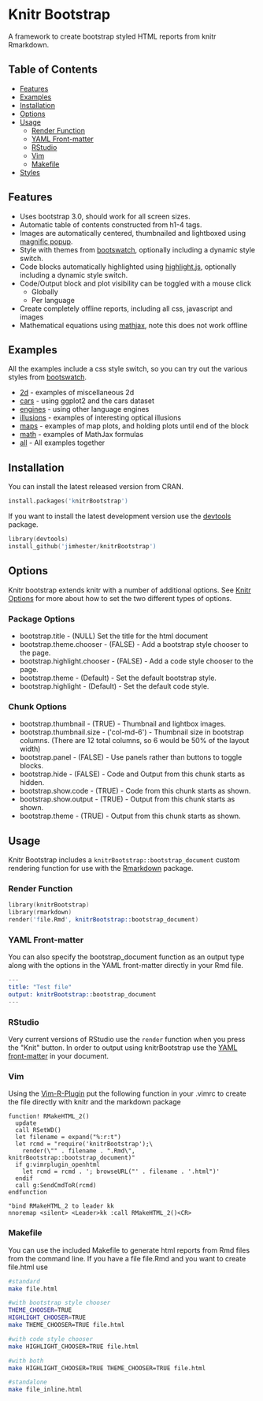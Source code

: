 # Knitr Bootstrap #
A framework to create bootstrap styled HTML reports from knitr Rmarkdown.

## Table of Contents

* [Features](#features)
* [Examples](#examples)
* [Installation](#installation)
* [Options](#options)
* [Usage](#usage)
  * [Render Function](#render-function)
  * [YAML Front-matter](#yaml-front-matter)
  * [RStudio](#rstudio)
  * [Vim](#vim)
  * [Makefile](#makefile)
* [Styles](#styles)

## Features ##
* Uses bootstrap 3.0, should work for all screen sizes.
* Automatic table of contents constructed from h1-4 tags.
* Images are automatically centered, thumbnailed and lightboxed using [magnific popup].
* Style with themes from [bootswatch], optionally including a dynamic style switch.
* Code blocks automatically highlighted using [highlight.js], optionally including a dynamic style switch.
* Code/Output block and plot visibility can be toggled with a mouse click
  * Globally
  * Per language
* Create completely offline reports, including all css, javascript and images
* Mathematical equations using [mathjax], note this does not work offline

## Examples ##
All the examples include a css style switch, so you can try out the various styles from [bootswatch].

* [2d] - examples of miscellaneous 2d
* [cars] - using ggplot2 and the cars dataset
* [engines] - using other language engines
* [illusions] - examples of interesting optical illusions
* [maps] - examples of map plots, and holding plots until end of the block
* [math] - examples of MathJax formulas
* [all] - All examples together

## Installation ##
You can install the latest released version from CRAN.

```s
install.packages('knitrBootstrap')
```

If you want to install the latest development version use the [devtools] package.
```s
library(devtools)
install_github('jimhester/knitrBootstrap')
```
## Options ##

Knitr bootstrap extends knitr with a number of additional options.  See [Knitr
Options](http://http://yihui.name/knitr/options) for more about how to set the
two different types of options.

### Package Options ###
 - bootstrap.title - (NULL) Set the title for the html document
 - bootstrap.theme.chooser - (FALSE) - Add a bootstrap style chooser to the page.
 - bootstrap.highlight.chooser - (FALSE) - Add a code style chooser to the page.
 - bootstrap.theme - (Default) - Set the default bootstrap style.
 - bootstrap.highlight - (Default) - Set the default code style.

### Chunk Options ###
 - bootstrap.thumbnail - (TRUE) - Thumbnail and lightbox images.
 - bootstrap.thumbnail.size - ('col-md-6') - Thumbnail size in bootstrap columns. (There are 12 total columns, so 6 would be 50% of the layout width)
 - bootstrap.panel - (FALSE) - Use panels rather than buttons to toggle blocks.
 - bootstrap.hide - (FALSE) - Code and Output from this chunk starts as hidden.
 - bootstrap.show.code - (TRUE) - Code from this chunk starts as shown.
 - bootstrap.show.output - (TRUE) - Output from this chunk starts as shown.
 - bootstrap.theme - (TRUE) - Output from this chunk starts as shown.

## Usage ##

Knitr Bootstrap includes a `knitrBootstrap::bootstrap_document` custom
rendering function for use with the
[Rmarkdown](http://http://rmarkdown.rstudio.com/) package.

### Render Function ###
```s
library(knitrBootstrap)
library(rmarkdown)
render('file.Rmd', knitrBootstrap::bootstrap_document)
```

### YAML Front-matter ###
You can also specify the bootstrap_document function as an output type along
with the options in the YAML front-matter directly in your Rmd file.
```s
---
title: "Test file"
output: knitrBootstrap::bootstrap_document
---
```

### RStudio ###
Very current versions of RStudio use the `render` function when you press the
"Knit" button.  In order to output using knitrBootstrap use the
[YAML front-matter](#yaml-frontmatter) in your document.

### Vim ###
Using the [Vim-R-Plugin](https://github.com/vim-scripts/Vim-R-plugin) put the
following function in your .vimrc to create the file directly with knitr and
the markdown package

```vim
function! RMakeHTML_2()
  update
  call RSetWD()
  let filename = expand("%:r:t")
  let rcmd = "require('knitrBootstrap');\
    render(\"" . filename . ".Rmd\", knitrBootstrap::bootstrap_document)"
  if g:vimrplugin_openhtml
    let rcmd = rcmd . '; browseURL("' . filename . '.html")'
  endif
  call g:SendCmdToR(rcmd)
endfunction

"bind RMakeHTML_2 to leader kk
nnoremap <silent> <Leader>kk :call RMakeHTML_2()<CR>
```

### Makefile ###

You can use the included Makefile to generate html reports from Rmd files from
the command line.  If you have a file file.Rmd and you want to create file.html use

```bash
#standard
make file.html

#with bootstrap style chooser
THEME_CHOOSER=TRUE
HIGHLIGHT_CHOOSER=TRUE
make THEME_CHOOSER=TRUE file.html

#with code style chooser
make HIGHLIGHT_CHOOSER=TRUE file.html

#with both
make HIGHLIGHT_CHOOSER=TRUE THEME_CHOOSER=TRUE file.html

#standalone
make file_inline.html
```

[highlight.js]: https://github.com/isagalaev/highlight.js
[rstudio/markdown]: https://github.com/rstudio/markdown
[knitrBootstrap]: https://jimhester.github.io/knitrBootstrap
[magnific popup]: http://dimsemenov.com/plugins/magnific-popup
[mathjax]: http://mathjax.org
[bootswatch]: http://bootswatch.com
[devtools]: https://github.com/hadley/devtools

[2d]: http://rawgithub.com/jimhester/knitrBootstrap/master/vignettes/two-D.html
[all]: http://rawgithub.com/jimhester/knitrBootstrap/master/inst/examples/all.html
[cars]: http://rawgithub.com/jimhester/knitrBootstrap/master/vignettes/cars.html
[engines]: http://rawgithub.com/jimhester/knitrBootstrap/master/inst/examples/engines.html
[illusions]: http://rawgithub.com/jimhester/knitrBootstrap/master/vignettes/illusions.html
[maps]: http://rawgithub.com/jimhester/knitrBootstrap/master/vignettes/maps.html
[math]: http://rawgithub.com/jimhester/knitrBootstrap/master/vignettes/math.html
